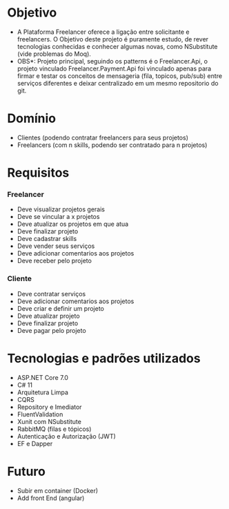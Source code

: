 # Objetivo
 -  A Plataforma Freelancer oferece a ligação entre solicitante e freelancers. O Objetivo deste projeto é puramente estudo, de rever tecnologias conhecidas e conhecer algumas novas, como NSubstitute (vide problemas do Moq).
 -  OBS*: Projeto principal, seguindo os patterns é o Freelancer.Api, o projeto vinculado Freelancer.Payment.Api foi vinculado apenas para firmar e testar os conceitos de mensageria (fila, topicos, pub/sub) entre serviços diferentes e deixar centralizado em um mesmo repositorio do git.

# Domínio
 - Clientes (podendo contratar freelancers para seus projetos)
 - Freelancers (com n skills, podendo ser contratado para n projetos)

# Requisitos
### Freelancer
 - Deve visualizar projetos gerais
 - Deve se vincular a x projetos
 - Deve atualizar os projetos em que atua
 - Deve finalizar projeto
 - Deve cadastrar skills
 - Deve vender seus serviços
 - Deve adicionar comentarios aos projetos
 - Deve receber pelo projeto

### Cliente
 - Deve contratar serviços
 - Deve adicionar comentarios aos projetos
 - Deve criar e definir um projeto
 - Deve atualizar projeto
 - Deve finalizar projeto
 - Deve pagar pelo projeto

# Tecnologias e padrões utilizados
 - ASP.NET Core 7.0
 - C# 11
 - Arquitetura Limpa
 - CQRS
 - Repository e Imediator
 - FluentValidation
 - Xunit com NSubstitute
 - RabbitMQ (filas e tópicos)
 - Autenticação e Autorização (JWT)
 - EF e Dapper

# Futuro
 - Subir em container (Docker)
 - Add front End (angular)
